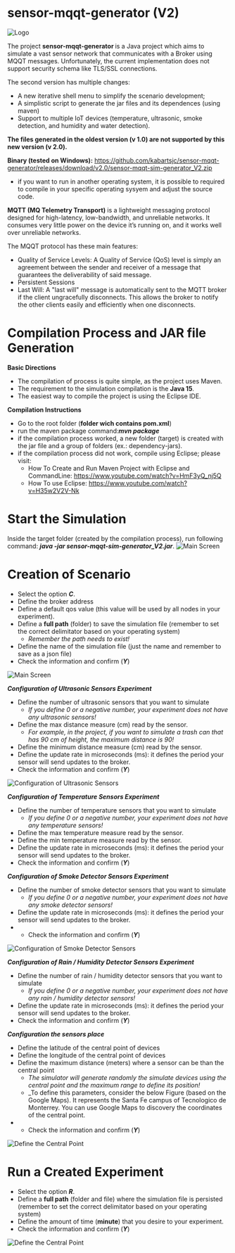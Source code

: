 # sensor-mqqt-generator (V2)

![Logo](resources/log2.png)

The project <b> sensor-mqqt-generator </b> is a Java project which aims to simulate a vast sensor network that communicates with a Broker using MQQT messages. Unfortunately, the current implementation does not support security schema like TLS/SSL connections.

The second version has multiple changes:
- A new iterative shell menu to simplify the scenario development;
- A simplistic script to generate the jar files and its dependences (using maven)
- Support to multiple IoT devices (temperature, ultrasonic, smoke detection, and humidity and water detection).

**The files generated in the oldest version (v 1.0) are not supported by this new version (v 2.0).**

**Binary (tested on Windows):** https://github.com/kabartsjc/sensor-mqqt-generator/releases/download/v2.0/sensor-mqqt-sim-generator_V2.zip
- if you want to run in another operating system, it is possible to required to compile in your specific operating sysyem and adjust the source code.


<b>MQTT (MQ Telemetry Transport)</b> is a lightweight messaging protocol designed for high-latency, low-bandwidth, and unreliable networks. It consumes very little power on the device it’s running on, and it works well over unreliable networks.

The MQQT protocol has these main features:
-	Quality of Service Levels: A Quality of Service (QoS) level is simply an agreement between the sender and receiver of a message that guarantees the deliverability of said message.
-	Persistent Sessions
-	Last Will: A "last will" message is automatically sent to the MQTT broker if the client ungracefully disconnects. This allows the broker to notify the other clients easily and efficiently when one disconnects.

# Compilation Process and JAR file Generation

**Basic Directions**
- The compilation of process is quite simple, as the project uses Maven.
- The requirement to the simulation compilation is the **Java 15**.
- The easiest way to compile the project is using the Eclipse IDE.

**Compilation Instructions**
- Go to the root folder (**folder wich contains pom.xml**)
-  run the maven package command:**_mvn package_** 
- if the compilation process worked, a new folder (target) is created with the jar file and a group of folders (ex.: dependency-jars).
- if the compilation process did not work, compile using Eclipse; please visit:
    - How To Create and Run Maven Project with Eclipse and CommandLine: https://www.youtube.com/watch?v=HmF3yQ_nj5Q
    - How To use Eclipse: https://www.youtube.com/watch?v=H35w2V2V-Nk

# Start the Simulation
Inside the target folder (created by the compilation process), run following command: **_java -jar sensor-mqqt-sim-generator_V2.jar_**.
![Main Screen](fig/fig1.png)

# Creation of Scenario
- Select the option **_C_**.
- Define the broker address
- Define a default qos value (this value will be used by all nodes in your experiment).
- Define a **full path** (folder) to save the simulation file (remember to set the correct delimitator based on your operating system)
    - _Remember the path needs to exist!_  
- Define the name of the simulation file (just the name and remember to save as a json file)
- Check the information and confirm (**_Y_**)

![Main Screen](fig/fig2.png)

**_Configuration of Ultrasonic Sensors Experiment_**
- Define the number of ultrasonic sensors that you want to simulate
    - _If you define 0 or a negative number, your experiment does not have any ultrasonic sensors!_  
- Define the max  distance measure (cm) read by the sensor.
    - _For example, in the project, if you want to simulate a trash can that has 90 cm of height, the maximum distance is 90!_  
- Define the minimum distance measure (cm) read by the sensor.
- Define the update rate in microseconds (ms): it defines the period your sensor will send updates to the broker.
- Check the information and confirm (**_Y_**)

![Configuration of Ultrasonic Sensors](fig/fig3.png)


**_Configuration of Temperature Sensors Experiment_**
- Define the number of temperature sensors that you want to simulate
    - _If you define 0 or a negative number, your experiment does not have any temperature sensors!_  
- Define the max temperature measure read by the sensor.
- Define the min temperature measure read by the sensor.
- Define the update rate in microseconds (ms): it defines the period your sensor will send updates to the broker.
- Check the information and confirm (**_Y_**)

**_Configuration of Smoke Detector Sensors Experiment_**
- Define the number of smoke detector sensors that you want to simulate
    - _If you define 0 or a negative number, your experiment does not have any smoke detector sensors!_  
- Define the update rate in microseconds (ms): it defines the period your sensor will send updates to the broker.
- - Check the information and confirm (**_Y_**)

![Configuration of Smoke Detector Sensors](fig/fig4.png)

**_Configuration of Rain / Humidity Detector Sensors Experiment_**
- Define the number of rain / humidity detector sensors that you want to simulate
    - _If you define 0 or a negative number, your experiment does not have any rain / humidity detector sensors!_  
- Define the update rate in microseconds (ms): it defines the period your sensor will send updates to the broker.
- Check the information and confirm (**_Y_**)


**_Configuration the sensors place_**
- Define the latitude of the central point of devices
- Define the longitude of the central point of devices
- Define the maximum distance (meters) where a sensor can be than the central point
    - _The simulator will generate randomly the simulate devices using the central point and the maximum range to define its position!_
    - _To define this parameters, consider the below Figure (based on the Google Maps). It represents the Santa Fe campus of Tecnologico de Monterrey. You can use Google Maps to discovery the coordinates of the central point.   
- - Check the information and confirm (**_Y_**)

![Define the Central Point](fig/fig5.png)


# Run a Created Experiment
- Select the option **_R_**.
- Define a **full path** (folder and file) where the simulation file is persisted (remember to set the correct delimitator based on your operating system)
- Define the amount of time (**minute**) that you desire to your experiment.
- Check the information and confirm (**_Y_**)

![Define the Central Point](fig/fig6.png)


